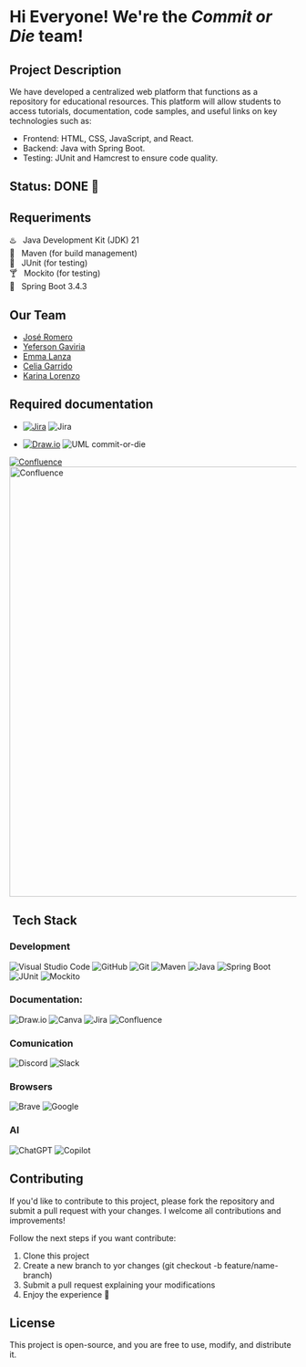 
# Hi Everyone! We're the _Commit or Die_ team!

## Project Description
We have developed a centralized web platform that functions as a repository for educational resources. This platform will allow students to access tutorials, documentation, code samples, and useful links on key technologies such as:
- Frontend: HTML, CSS, JavaScript, and React.
- Backend: Java with Spring Boot.
- Testing: JUnit and Hamcrest to ensure code quality.

## Status: DONE 🚀

## Requeriments

♨️ &nbsp; Java Development Kit (JDK) 21\
🌱 &nbsp; Maven (for build management)\
🧪 &nbsp; JUnit (for testing)\
🍸 &nbsp; Mockito (for testing)\
🍃 &nbsp; Spring Boot 3.4.3

## Our Team
- [José Romero](https://github.com/JoseRD149)
- [Yeferson Gaviria](https://github.com/YefGav)
- [Emma Lanza](https://github.com/emmalanza)
- [Celia Garrido](https://github.com/celiagarridoherrera)
- [Karina Lorenzo](https://github.com/karinalorenzo)

## Required documentation 
- [![Jira](https://img.shields.io/badge/-Jira-0052CC?logo=jira&logoColor=white&style=flat)](https://celiagarridoherrera.atlassian.net/jira/software/projects/ER/boards/69/backlog)
![Jira](https://github.com/user-attachments/assets/d4ce933a-f295-48c0-900a-86c75da5c6ee)


- [![Draw.io](https://img.shields.io/badge/-Draw.io-F08705?style=flat&logo=diagrams.net&logoColor=white)](https://app.diagrams.net/#G1pk-rtkBjcKgtQTSk6EnqR6mC9dIvcC8y#%7B%22pageId%22%3A%22NV7bwFAeGkHGlJ7_Agzc%22%7D)
![UML commit-or-die](https://github.com/user-attachments/assets/ff6dd48d-5778-4c01-a6e1-52fbe7533bb1)

[![Confluence](https://img.shields.io/badge/-Confluence-172B4D?style=flat&logo=confluence&logoColor=white)](https://celiagarridoherrera.atlassian.net/wiki/spaces/EQ/overview?homepageId=29032714)\
<img width="754" alt="Confluence" src="https://github.com/user-attachments/assets/dd52830f-dd8f-44b2-b09f-6dd890154b9e" />

## &nbsp;Tech Stack
### Development
![Visual Studio Code](https://img.shields.io/badge/-Visual_Studio_Code-007ACC?logo=visual-studio-code&logoColor=white&style=flat)
![GitHub](https://img.shields.io/badge/-GitHub-181717?logo=github&logoColor=white&style=flat)
![Git](https://img.shields.io/badge/-Git-F05032?logo=git&logoColor=white&style=flat) 
![Maven](https://img.shields.io/badge/-Maven-C71A36?logo=apache-maven&logoColor=white&style=flat)
![Java](https://img.shields.io/badge/-Java-007396?logo=java&logoColor=white&style=flat)
![Spring Boot](https://img.shields.io/badge/-Spring%20Boot-6DB33F?style=flat&logo=springboot&logoColor=white)
![JUnit](https://img.shields.io/badge/-JUnit-25A162?style=flat&logo=junit5&logoColor=white)
![Mockito](https://img.shields.io/badge/-Mockito-48C9B0?style=flat&logo=java&logoColor=white)
  
 ### Documentation:
![Draw.io](https://img.shields.io/badge/-Draw.io-F08705?style=flat&logo=diagrams.net&logoColor=white)
![Canva](https://img.shields.io/badge/-Canva-00C4CC?logo=canva&logoColor=white&style=flat)
![Jira](https://img.shields.io/badge/-Jira-0052CC?logo=jira&logoColor=white&style=flat)
![Confluence](https://img.shields.io/badge/-Confluence-172B4D?style=flat&logo=confluence&logoColor=white)

 ### Comunication
![Discord](https://img.shields.io/badge/-Discord-5865F2?logo=discord&logoColor=white&style=flat)
![Slack](https://img.shields.io/badge/-Slack-4A154B?logo=slack&logoColor=white&style=flat)

### Browsers
![Brave](https://img.shields.io/badge/-Brave-FB542B?logo=brave&logoColor=white&style=flat)
![Google](https://img.shields.io/badge/-Google-4285F4?logo=google&logoColor=white&style=flat)

### AI
![ChatGPT](https://img.shields.io/badge/-ChatGPT-10A37F?logo=openai&logoColor=white&style=flat)
![Copilot](https://img.shields.io/badge/-Copilot-0078D4?style=flat&logo=microsoft&logoColor=white)

## Contributing
If you'd like to contribute to this project, please fork the repository and submit a pull request with your changes. I welcome all contributions and improvements!

Follow the next steps if you want contribute:

1. Clone this project
2. Create a new branch to yor changes (git checkout -b feature/name-branch)
3. Submit a pull request explaining your modifications
4. Enjoy the experience 🚀

## License
This project is open-source, and you are free to use, modify, and distribute it.
